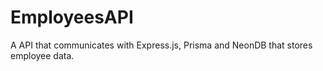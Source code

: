# EmployeesAPI

A API that communicates with Express.js, Prisma and NeonDB that stores employee data.

